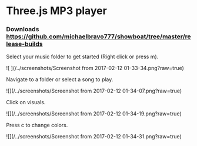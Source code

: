 # Three.js MP3 player

### Downloads https://github.com/michaelbravo777/showboat/tree/master/release-builds

Select your music folder to get started (Right click or press m).

![ ](/../screenshots/Screenshot from 2017-02-12 01-33-34.png?raw=true)

Navigate to a folder or select a song to play.

![](/../screenshots/Screenshot from 2017-02-12 01-34-07.png?raw=true)

Click on visuals.

![](/../screenshots/Screenshot from 2017-02-12 01-34-19.png?raw=true)

Press c to change colors.

![](/../screenshots/Screenshot from 2017-02-12 01-34-31.png?raw=true)
